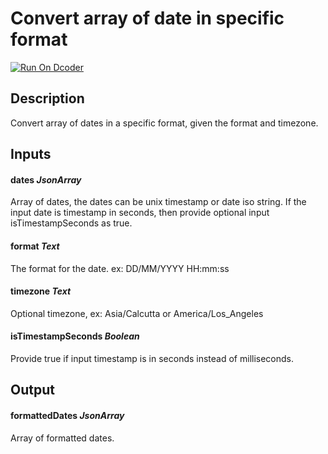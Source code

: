 # Convert array of date in specific format

[![Run On Dcoder](https://static-content.dcoder.tech/dcoder-assets/run-on-dcoder.svg)](https://code.dcoder.tech/feed/block/6154cb70ee9d4c44846403c1)

## Description

Convert array of dates in a specific format, given the format and timezone.

## Inputs

#### **dates** _JsonArray_

Array of dates, the dates can be unix timestamp or date iso string. If the input date is timestamp in seconds, then provide optional input isTimestampSeconds as true.

#### **format** _Text_

The format for the date. ex: DD/MM/YYYY HH:mm:ss

#### **timezone** _Text_

Optional timezone, ex: Asia/Calcutta or America/Los_Angeles

#### **isTimestampSeconds** _Boolean_

Provide true if input timestamp is in seconds instead of milliseconds.

## Output

#### **formattedDates** _JsonArray_

Array of formatted dates.
